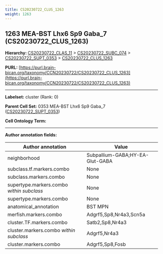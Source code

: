 ```yaml
---
title: CS20230722_CLUS_1263
weight: 1263
---
```

## 1263 MEA-BST Lhx6 Sp9 Gaba_7 (CS20230722_CLUS_1263)
<b>Hierarchy: </b>
[CS20230722_CLAS_11](../CS20230722_CLAS_11) >
[CS20230722_SUBC_074](../CS20230722_SUBC_074) >
[CS20230722_SUPT_0353](../CS20230722_SUPT_0353) >
[CS20230722_CLUS_1263](../CS20230722_CLUS_1263)

**PURL:** [https://purl.brain-bican.org/taxonomy/CCN20230722/CS20230722_CLUS_1263](https://purl.brain-bican.org/taxonomy/CCN20230722/CS20230722_CLUS_1263)

---


**Labelset:** cluster (Rank: 0)

**Parent Cell Set:** 0353 MEA-BST Lhx6 Sp9 Gaba_7 ([CS20230722_SUPT_0353](../CS20230722_SUPT_0353))



**Cell Ontology Term:** 

[MARKER GENES.]: #


---

[TRANSFERRED ANNOTATIONS.]: #


[AUTHOR ANNOTATION FIELDS.]: #


**Author annotation fields:**

| Author annotation | Value |
|-------------------|-------|
|neighborhood|Subpallium-GABA;HY-EA-Glut-GABA|
|subclass.tf.markers.combo|None|
|subclass.markers.combo|None|
|supertype.markers.combo _within subclass_|None|
|supertype.markers.combo|None|
|anatomical_annotation|BST MPN|
|merfish.markers.combo|Adgrf5,Sp8,Nr4a3,Scn5a|
|cluster.TF.markers.combo|Satb2,Sp8,Nr4a3|
|cluster.markers.combo _within subclass_|Adgrf5,Nr4a3|
|cluster.markers.combo|Adgrf5,Sp8,Fosb|

